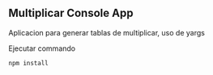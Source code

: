 ## Multiplicar Console App

Aplicacion para generar tablas de multiplicar, uso de yargs

Ejecutar commando

``````
npm install

``````
